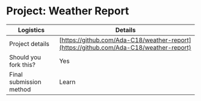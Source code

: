 # Project: Weather Report

| Logistics               | Details                                                                                |
| ----------------------- | -------------------------------------------------------------------------------------- |
| Project details         | [https://github.com/Ada-C18/weather-report](https://github.com/Ada-C18/weather-report) |
| Should you fork this?   | Yes                                                                                    |
| Final submission method | Learn                                                                                  |
